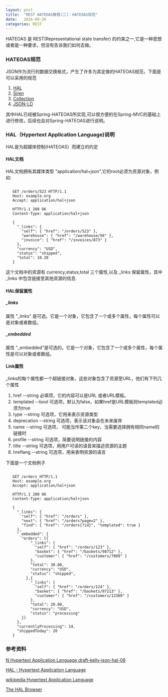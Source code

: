 ```yaml
---
layout: post
title:  "REST HATEOAS教程(二)：HATEOAS规范"
date:   2016-09-26
categories: REST
---
```



HATEOAS 是 REST(Representational state transfer) 的约束之一,它是一种思想或者是一种要求，但没有告诉我们如何去做。

### HATEOAS规范

JSON作为流行的数据交换格式，产生了许多为其定做的HATEOAS规范，下面是可以采用的规范

1. [HAL](https://tools.ietf.org/html/draft-kelly-json-hal-08)
2. [Siren](https://github.com/kevinswiber/siren)
3. [Collection](http://amundsen.com/media-types/collection/)
4. [JSON-LD](http://json-ld.org/)

其中HAL已经被Spring-HATEOAS所实现,可以很方便的在Spring-MVC的基础上进行修改，后续也会对Spring-HATEOAS进行说明。

### HAL（Hypertext Application Language)说明

HAL是为超媒体控制(HATEOAS）而建立的约定

#### HAL文档

HAL文档拥有其媒体类型 "application/hal+json",它的root必须为资源对象，例如:

~~~

   GET /orders/523 HTTP/1.1
   Host: example.org
   Accept: application/hal+json

   HTTP/1.1 200 OK
   Content-Type: application/hal+json

   {
     "_links": {
       "self": { "href": "/orders/523" },
       "warehouse": { "href": "/warehouse/56" },
       "invoice": { "href": "/invoices/873" }
     },
     "currency": "USD",
     "status": "shipped",
     "total": 10.20
   }

~~~

这个文档中的资源有 currency,status,total 三个属性,以及 _links 保留属性，其中_links 中包含链接至其他资源的信息.


#### HAL保留属性

##### _links

属性 "_links" 是可选。它是一个对象，它包含了一个或多个属性，每个属性可以是对象或者数组。

##### _embedded

属性 "_embedded"是可选的。它是一个对象，它包含了一个或多个属性，每个属性是可以对象或者数组。


#### Link属性

_links的每个属性都一个超链接对象，这些对象包含了资源至URL，他们有下列几个属性

1. href --string 必填项，它的内容可以是URL 或者URL模板。
2. templated --bool 可选项，默认为false，如果href是URL模板则templated必须为true
3. type --string 可选项，它用来表示资源类型
4. deprecation --string 可选项，表示该对象会在未来废弃
5. name --string 可选项， 可能当作第二个key，当需要选择拥有相同name的链接时
6. profile --string 可选项，简要说明链接的内容
7. title --string 可选项，用用户可读的语音来描述资源的主题
8. hreflang --string 可选项，用来表明资源的语言

下面是一个文档例子

~~~

   GET /orders HTTP/1.1
   Host: example.org
   Accept: application/hal+json

   HTTP/1.1 200 OK
   Content-Type: application/hal+json

   {
     "_links": {
       "self": { "href": "/orders" },
       "next": { "href": "/orders?page=2" },
       "find": { "href": "/orders{?id}", "templated": true }
     },
     "_embedded": {
       "orders": [{
           "_links": {
             "self": { "href": "/orders/123" },
             "basket": { "href": "/baskets/98712" },
             "customer": { "href": "/customers/7809" }
           },
           "total": 30.00,
           "currency": "USD",
           "status": "shipped",
         },{
           "_links": {
             "self": { "href": "/orders/124" },
             "basket": { "href": "/baskets/97213" },
             "customer": { "href": "/customers/12369" }
           },
           "total": 20.00,
           "currency": "USD",
           "status": "processing"
       }]
     },
     "currentlyProcessing": 14,
     "shippedToday": 20
   }

~~~





### 参考资料

[N Hypertext Application Language
                        draft-kelly-json-hal-08](https://tools.ietf.org/html/draft-kelly-json-hal-08)

[HAL - Hypertext Application Language](http://stateless.co/hal_specification.html)

[wikipedia Hypertext Application Language](https://en.wikipedia.org/wiki/Hypertext_Application_Language)

[The HAL Browser](http://haltalk.herokuapp.com/explorer/browser.html#/)
